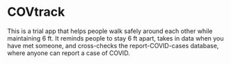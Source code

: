 # COVtrack

This is a trial app that helps people walk safely around each other while maintaining 6 ft. It reminds people to stay 6 ft apart, takes in data when you have met someone,
and cross-checks the report-COVID-cases database, where anyone can report a case of COVID.
